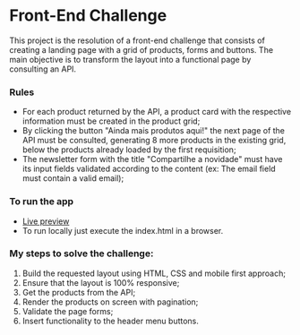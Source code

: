 # Front-End Challenge

This project is the resolution of a front-end challenge that consists of creating a landing page with a grid of products, forms and buttons. The main objective is to transform the layout into a functional page by consulting an API.

### Rules

- For each product returned by the API, a product card with the respective information must be created in the product grid;
- By clicking the button "Ainda mais produtos aqui!" the next page of the API must be consulted, generating 8 more products in the existing grid, below the products already loaded by the first requisition;
- The newsletter form with the title "Compartilhe a novidade" must have its input fields validated according to the content (ex: The email field must contain a valid email);

### To run the app

- [Live preview](https://linx-gustavo.herokuapp.com/)
- To run locally just execute the index.html in a browser.

### My steps to solve the challenge:

1. Build the requested layout using HTML, CSS and mobile first approach;
2. Ensure that the layout is 100% responsive;
3. Get the products from the API;
4. Render the products on screen with pagination;
5. Validate the page forms;
6. Insert functionality to the header menu buttons.
